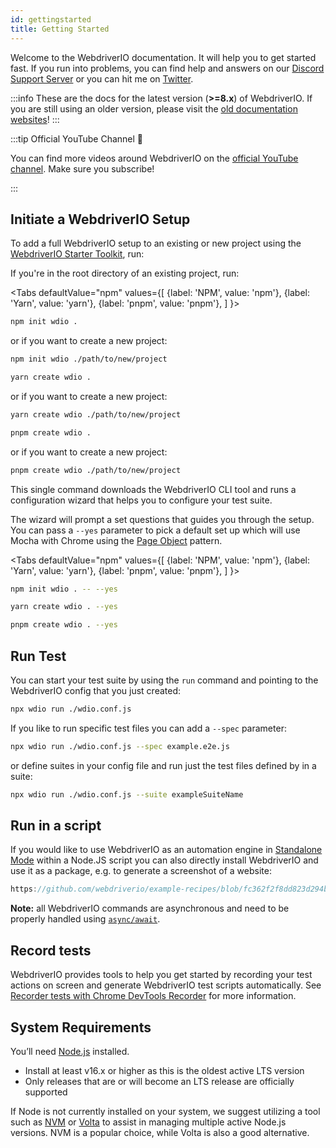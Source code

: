 ```yaml
---
id: gettingstarted
title: Getting Started
---
```


Welcome to the WebdriverIO documentation. It will help you to get started fast. If you run into problems, you can find help and answers on our [Discord Support Server](https://discord.webdriver.io) or you can hit me on [Twitter](https://twitter.com/webdriverio).

:::info
These are the docs for the latest version (__>=8.x__) of WebdriverIO. If you are still using an older version, please visit the [old documentation websites](/versions)!
:::

<LiteYouTubeEmbed
    id="rA4IFNyW54c"
    title="Getting Started with WebdriverIO"
/>

:::tip Official YouTube Channel 🎥

You can find more videos around WebdriverIO on the [official YouTube channel](https://youtube.com/@webdriverio). Make sure you subscribe!

:::

## Initiate a WebdriverIO Setup

To add a full WebdriverIO setup to an existing or new project using the [WebdriverIO Starter Toolkit](https://www.npmjs.com/package/create-wdio), run:

If you're in the root directory of an existing project, run:

<Tabs
  defaultValue="npm"
  values={[
    {label: 'NPM', value: 'npm'},
 {label: 'Yarn', value: 'yarn'},
 {label: 'pnpm', value: 'pnpm'},
 ]
}>
<TabItem value="npm">

```sh
npm init wdio .
```

or if you want to create a new project:

```sh
npm init wdio ./path/to/new/project
```

</TabItem>
<TabItem value="yarn">

```sh
yarn create wdio .
```

or if you want to create a new project:

```sh
yarn create wdio ./path/to/new/project
```

</TabItem>
<TabItem value="pnpm">

```sh
pnpm create wdio .
```

or if you want to create a new project:

```sh
pnpm create wdio ./path/to/new/project
```

</TabItem>
</Tabs>

This single command downloads the WebdriverIO CLI tool and runs a configuration wizard that helps you to configure your test suite.

<CreateProjectAnimation />

The wizard will prompt a set questions that guides you through the setup. You can pass a `--yes` parameter to pick a default set up which will use Mocha with Chrome using the [Page Object](https://martinfowler.com/bliki/PageObject.html) pattern.

<Tabs
  defaultValue="npm"
  values={[
    {label: 'NPM', value: 'npm'},
 {label: 'Yarn', value: 'yarn'},
 {label: 'pnpm', value: 'pnpm'},
 ]
}>
<TabItem value="npm">

```sh
npm init wdio . -- --yes
```

</TabItem>
<TabItem value="yarn">

```sh
yarn create wdio . --yes
```

</TabItem>
<TabItem value="pnpm">

```sh
pnpm create wdio . --yes
```

</TabItem>
</Tabs>

## Run Test

You can start your test suite by using the `run` command and pointing to the WebdriverIO config that you just created:

```sh
npx wdio run ./wdio.conf.js
```

If you like to run specific test files you can add a `--spec` parameter:

```sh
npx wdio run ./wdio.conf.js --spec example.e2e.js
```

or define suites in your config file and run just the test files defined by in a suite:

```sh
npx wdio run ./wdio.conf.js --suite exampleSuiteName
```

## Run in a script

If you would like to use WebdriverIO as an automation engine in [Standalone Mode](/docs/setuptypes#standalone-mode) within a Node.JS script you can also directly install WebdriverIO and use it as a package, e.g. to generate a screenshot of a website:

```js reference useHTTPS
https://github.com/webdriverio/example-recipes/blob/fc362f2f8dd823d294b9bb5f92bd5991339d4591/getting-started/run-in-script.js#L2-L19
```

__Note:__ all WebdriverIO commands are asynchronous and need to be properly handled using [`async/await`](https://javascript.info/async-await).

## Record tests

WebdriverIO provides tools to help you get started by recording your test actions on screen and generate WebdriverIO test scripts automatically. See [Recorder tests with Chrome DevTools Recorder](/docs/record) for more information.

## System Requirements

You’ll need [Node.js](http://nodejs.org) installed.

- Install at least v16.x or higher as this is the oldest active LTS version
- Only releases that are or will become an LTS release are officially supported

If Node is not currently installed on your system, we suggest utilizing a tool such as [NVM](https://github.com/creationix/nvm) or [Volta](https://volta.sh/) to assist in managing multiple active Node.js versions. NVM is a popular choice, while Volta is also a good alternative.
